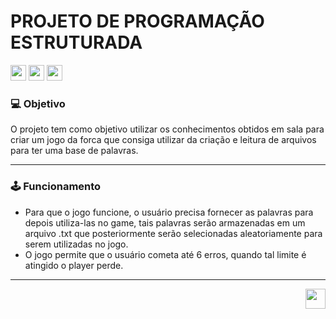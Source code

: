 # PROJETO DE PROGRAMAÇÃO ESTRUTURADA

<a href="https://github.com/claysfx"><img height="25" src="https://img.shields.io/badge/-Cleydson Junior-black?logo=github&style=flat-square"/></a>
<a href="https://github.com/flipfelly"><img height="25" src="https://img.shields.io/badge/-Felipe Gontijo-black?logo=github&style=flat-square"/></a> 
<a href="https://github.com/marianamartiyns"><img height="25" src="https://img.shields.io/badge/-Mariana Martins-black?logo=github&style=flat-square"/></a>
 
### 💻 Objetivo
O projeto tem como objetivo utilizar os conhecimentos obtidos em sala para criar um jogo da forca que consiga utilizar da criação e leitura de arquivos para ter uma base de palavras.


---



### 🕹 Funcionamento</b>
* Para que o jogo funcione, o usuário precisa fornecer as palavras para depois utiliza-las no game, tais palavras serão armazenadas em um arquivo .txt que posteriormente serão selecionadas aleatoriamente para serem utilizadas no jogo.
* O jogo permite que o usuário cometa até 6 erros, quando tal limite é atingido o player perde.
---



<img align="right" width ='32px' src ='https://raw.githubusercontent.com/rahulbanerjee26/githubAboutMeGenerator/main/icons/c.svg'> </a>
